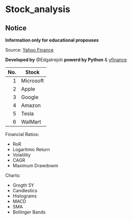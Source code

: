 # Stock_analysis

## Notice

**Information only for educational propouses**

Source: [Yahoo Finance](https://finance.yahoo.com/?fr=sycsrp_catchall)

**Developed by** @Edgatrejoh **powerd by Python** & [yfinance](https://pypi.org/project/yfinance/)

| No. | Stock |
|-----:    |-----------|
|1| Microsoft|
|2| Apple|
|3| Google|
|4| Amazon|
|5| Tesla|
|6| WalMart|

Financial Ratios:

- RoR
- Logaritmic Return
- Volatility
- CAGR
- Maximum Drawdowm

Charts: 

- Grogth 5Y
- Candlestics
- Histograms
- MACD
- SMA
- Bollinger Bands
